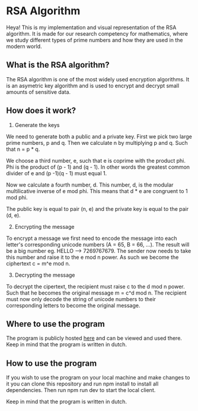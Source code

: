 # RSA Algorithm

Heya! This is my implementation and visual representation of the RSA algorithm. It is made for our research competency for mathematics, where we study different types of prime numbers and how they are used in the modern world.

## What is the RSA algorithm?

The RSA algorithm is one of the most widely used encryption algorithms. It is an asymetric key algorithm and is used to encrypt and decrypt small amounts of sensitive data.

## How does it work?

1. Generate the keys

We need to generate both a public and a private key. First we pick two large prime numbers, p and q. Then we calculate n by multiplying p and q. Such that n = p \* q.

We choose a third number, e, such that e is coprime with the product phi. Phi is the product of (p - 1) and (q - 1). In other words the greatest common divider of e and (p -1)(q - 1) must equal 1.

Now we calculate a fourth number, d. This number, d, is the modular multilicative inverse of e mod phi. This means that d \* e are congruent to 1 mod phi.

The public key is equal to pair (n, e) and the private key is equal to the pair (d, e).

2. Encrypting the message

To encrypt a message we first need to encode the message into each letter's corresponding unicode numbers (A = 65, B = 66, ...). The result will be a big number eg. HELLO --> 7269767679. The sender now needs to take this number and raise it to the e mod n power. As such we become the ciphertext c = m^e mod n.

3. Decrypting the message

To decrypt the cipertext, the recipient must raise c to the d mod n power. Such that he becomes the original message m = c^d mod n. The recipient must now only decode the string of unicode numbers to their corresponding letters to become the original message.

## Where to use the program

The program is publicly hosted [here](https://wiskunde-oc.netlify.app) and can be viewed and used there. Keep in mind that the program is written in dutch.

## How to use the program

If you wish to use the program on your local machine and make changes to it you can clone this repository and run npm install to install all dependencies. Then run npm run dev to start the local client.

Keep in mind that the program is written in dutch.
